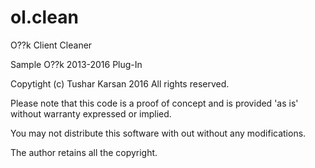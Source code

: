 # ol.clean
O??k Client Cleaner

Sample O??k 2013-2016 Plug-In

Copytight (c) Tushar Karsan 2016
All rights reserved.

Please note that this code is a proof of concept and is provided 'as is' without warranty expressed or implied.

You may not distribute this software with out without any modifications.

The author retains all the copyright.